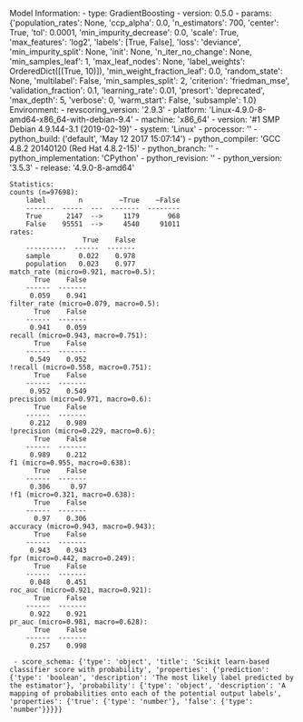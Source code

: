 Model Information:
	 - type: GradientBoosting
	 - version: 0.5.0
	 - params: {'population_rates': None, 'ccp_alpha': 0.0, 'n_estimators': 700, 'center': True, 'tol': 0.0001, 'min_impurity_decrease': 0.0, 'scale': True, 'max_features': 'log2', 'labels': [True, False], 'loss': 'deviance', 'min_impurity_split': None, 'init': None, 'n_iter_no_change': None, 'min_samples_leaf': 1, 'max_leaf_nodes': None, 'label_weights': OrderedDict([(True, 10)]), 'min_weight_fraction_leaf': 0.0, 'random_state': None, 'multilabel': False, 'min_samples_split': 2, 'criterion': 'friedman_mse', 'validation_fraction': 0.1, 'learning_rate': 0.01, 'presort': 'deprecated', 'max_depth': 5, 'verbose': 0, 'warm_start': False, 'subsample': 1.0}
	Environment:
	 - revscoring_version: '2.9.3'
	 - platform: 'Linux-4.9.0-8-amd64-x86_64-with-debian-9.4'
	 - machine: 'x86_64'
	 - version: '#1 SMP Debian 4.9.144-3.1 (2019-02-19)'
	 - system: 'Linux'
	 - processor: ''
	 - python_build: ('default', 'May 12 2017 15:07:14')
	 - python_compiler: 'GCC 4.8.2 20140120 (Red Hat 4.8.2-15)'
	 - python_branch: ''
	 - python_implementation: 'CPython'
	 - python_revision: ''
	 - python_version: '3.5.3'
	 - release: '4.9.0-8-amd64'
	
	Statistics:
	counts (n=97698):
		label        n         ~True    ~False
		-------  -----  ---  -------  --------
		True      2147  -->     1179       968
		False    95551  -->     4540     91011
	rates:
		              True    False
		----------  ------  -------
		sample       0.022    0.978
		population   0.023    0.977
	match_rate (micro=0.921, macro=0.5):
		  True    False
		------  -------
		 0.059    0.941
	filter_rate (micro=0.079, macro=0.5):
		  True    False
		------  -------
		 0.941    0.059
	recall (micro=0.943, macro=0.751):
		  True    False
		------  -------
		 0.549    0.952
	!recall (micro=0.558, macro=0.751):
		  True    False
		------  -------
		 0.952    0.549
	precision (micro=0.971, macro=0.6):
		  True    False
		------  -------
		 0.212    0.989
	!precision (micro=0.229, macro=0.6):
		  True    False
		------  -------
		 0.989    0.212
	f1 (micro=0.955, macro=0.638):
		  True    False
		------  -------
		 0.306     0.97
	!f1 (micro=0.321, macro=0.638):
		  True    False
		------  -------
		  0.97    0.306
	accuracy (micro=0.943, macro=0.943):
		  True    False
		------  -------
		 0.943    0.943
	fpr (micro=0.442, macro=0.249):
		  True    False
		------  -------
		 0.048    0.451
	roc_auc (micro=0.921, macro=0.921):
		  True    False
		------  -------
		 0.922    0.921
	pr_auc (micro=0.981, macro=0.628):
		  True    False
		------  -------
		 0.257    0.998
	
	 - score_schema: {'type': 'object', 'title': 'Scikit learn-based classifier score with probability', 'properties': {'prediction': {'type': 'boolean', 'description': 'The most likely label predicted by the estimator'}, 'probability': {'type': 'object', 'description': 'A mapping of probabilities onto each of the potential output labels', 'properties': {'true': {'type': 'number'}, 'false': {'type': 'number'}}}}}

